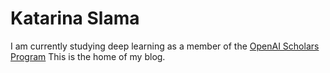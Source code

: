 # Katarina Slama

<!-- Edit the `index.md` file to change this content. All pages on the blog, including this one, use [Markdown](https://guides.github.com/features/mastering-markdown/). You can include images: -->
<!-- ![Image of fast.ai logo](images/logo.png) -->

<!-- ## This is a title -->



I am currently studying deep learning as a member of the [OpenAI Scholars Program](https://openai.com/blog/openai-scholars-spring-2020/)
This is the home of my blog.

<!-- And you can include links, like this [link to fast.ai](https://www.fast.ai). Posts will appear after this file.

<p> I have a PhD in <a href="https://neuroscience.berkeley.edu/ph-d-program/"
  class="ext" target="_blank">Neuroscience from UC Berkeley</a>, where I studied
  attention using <a href="https://www.nature.com/articles/s41593-018-0108-2">intra-cranial recordings</a>
  in humans. Between college and graduate school, I worked as a laboratory manager
  in the <a href="https://nocklab.fas.harvard.edu/research">Nock Lab</a>
  at Harvard, studying suicide and self-injury. I have an ScB in Psychology
  from Brown University: As an undergraduate, I worked on research
  projects with <a href="https://www.lnccbrown.com/" >Michael Frank</a>
  (deep brain stimulation and moral decision-making) and <a href="https://www.psychologicalscience.org/observer/champions-of-psychology-cynthia-garcia-coll" >Cynthia Garcia Coll</a>
  (child development and immigration).
  </p>

<p> Before I got all focused on progressively smaller building blocks of cognition,
  I took a more global perspective: For my gap year before college, I worked in
  <a href="http://www.theborderconsortium.org/where-we-work/camps-in-thailand/mae-la-oon/" >this refugee camp</a>,
  having spent my late teens at  <a href="https://www.atlanticcollege.org/" >this magical school</a>.
</p> -->
